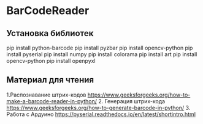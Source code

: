 # BarCodeReader

## Установка библиотек
pip install python-barcode
pip install pyzbar
pip install opencv-python
pip install pyserial
pip install numpy
pip install colorama
pip install art
pip install opencv-python
pip install openpyxl

## Материал для чтения
1.Распознавание штрих-кодов https://www.geeksforgeeks.org/how-to-make-a-barcode-reader-in-python/ 
2. Генерация штрих-кода https://www.geeksforgeeks.org/how-to-generate-barcode-in-python/ 
3. Работа с Ардуино https://pyserial.readthedocs.io/en/latest/shortintro.html
